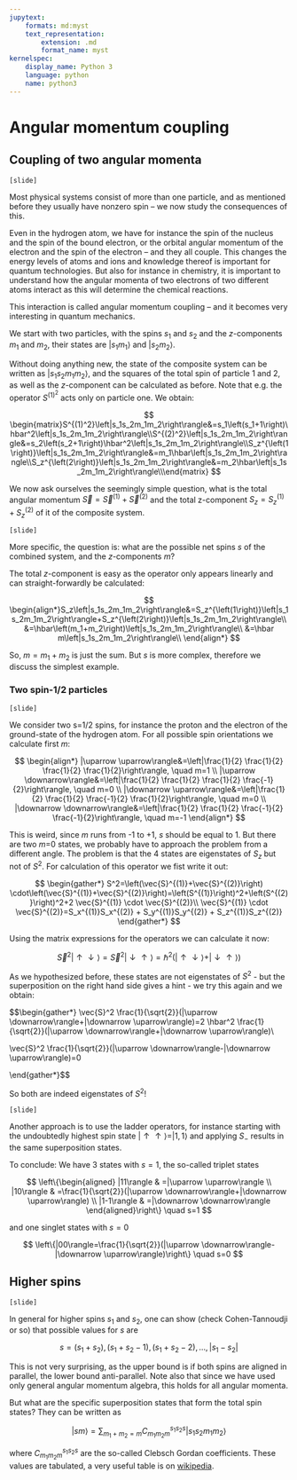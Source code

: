 ```yaml
---
jupytext:
    formats: md:myst
    text_representation:
        extension: .md
        format_name: myst
kernelspec:
    display_name: Python 3
    language: python
    name: python3
---
```


# Angular momentum coupling

<!-- G 4.4.3 -->

## Coupling of two angular momenta

`[slide]`

Most physical systems consist of more than one particle, and as mentioned before they usually have nonzero spin – we now study the consequences of this. 

Even in the hydrogen atom, we have for instance the spin of the nucleus and the spin of the bound electron, or the orbital angular momentum of the electron and the spin of the electron – and they all couple. This changes the energy levels of atoms and ions and knowledge thereof is important for quantum technologies. But also for instance in chemistry, it is important to understand how the angular momenta of two electrons of two different atoms interact as this will determine the chemical reactions. 

This interaction is called angular momentum coupling – and it becomes very interesting in quantum mechanics. 

We start with two particles, with the spins $s_1$ and $s_2$ and the $z$-components $m_1$ and $m_2$, their states are $\left|s_1m_1\right\rangle$ and $\left|s_2m_2\right\rangle$. 

Without doing anything new, the state of the composite system can be written as $\left|s_1s_2m_1m_2\right\rangle$, and the squares of the total spin of particle 1 and 2, as well as the $z$-component can be calculated as before. Note that e.g. the operator $S^{(1)^2}$ acts only on particle one. We obtain:

$$
\begin{matrix}S^{(1)^2}\left|s_1s_2m_1m_2\right\rangle&=s_1\left(s_1+1\right)\hbar^2\left|s_1s_2m_1m_2\right\rangle\\S^{(2)^2}\left|s_1s_2m_1m_2\right\rangle&=s_2\left(s_2+1\right)\hbar^2\left|s_1s_2m_1m_2\right\rangle\\S_z^{\left(1\right)}\left|s_1s_2m_1m_2\right\rangle&=m_1\hbar\left|s_1s_2m_1m_2\right\rangle\\S_z^{\left(2\right)}\left|s_1s_2m_1m_2\right\rangle&=m_2\hbar\left|s_1s_2m_1m_2\right\rangle\\\end{matrix}
$$

We now ask ourselves the seemingly simple question, what is the total angular momentum $\vec{S}=\vec{S}^{\left(1\right)}+\vec{S}^{\left(2\right)}$ and the total z-component $S_z=S_z^{\left(1\right)}+S_z^{\left(2\right)}$ of it of the composite system.

`[slide]`

More specific, the question is: what are the possible net spins $s$ of the combined system, and the $z$-components $m$? 

The total $z$-component is easy as the operator only appears linearly and can straight-forwardly be calculated: 

$$
\begin{align*}S_z\left|s_1s_2m_1m_2\right\rangle&=S_z^{\left(1\right)}\left|s_1s_2m_1m_2\right\rangle+S_z^{\left(2\right)}\left|s_1s_2m_1m_2\right\rangle\\
&=\hbar\left(m_1+m_2\right)\left|s_1s_2m_1m_2\right\rangle\\
&=\hbar m\left|s_1s_2m_1m_2\right\rangle\\
\end{align*}
$$

So, $m=m_1+m_2$ is just the sum. But $s$ is more complex, therefore we discuss the simplest example. 

### Two spin-1/2 particles

`[slide]`

We consider two s=1/2 spins, for instance the proton and the electron of the ground-state of the hydrogen atom. For all possible spin orientations we calculate first $m$:

$$
\begin{align*}
|\uparrow \uparrow\rangle&=\left|\frac{1}{2} \frac{1}{2} \frac{1}{2} \frac{1}{2}\right\rangle, \quad m=1 \\
|\uparrow \downarrow\rangle&=\left|\frac{1}{2} \frac{1}{2} \frac{1}{2} \frac{-1}{2}\right\rangle, \quad m=0 \\
|\downarrow \uparrow\rangle&=\left|\frac{1}{2} \frac{1}{2} \frac{-1}{2} \frac{1}{2}\right\rangle, \quad m=0 \\
|\downarrow \downarrow\rangle&=\left|\frac{1}{2} \frac{1}{2} \frac{-1}{2} \frac{-1}{2}\right\rangle, \quad m=-1
\end{align*}
$$

This is weird, since $m$ runs from -1 to +1, $s$ should be equal to 1. But there are two $m$=0 states, we probably have to approach the problem from a different angle. The problem is that the 4 states are eigenstates of $S_z$ but not of $S^2$. For calculation of this operator we fist write it out:

$$
\begin{gather*}
S^2=\left(\vec{S}^{(1)}+\vec{S}^{(2)}\right) \cdot\left(\vec{S}^{(1)}+\vec{S}^{(2)}\right)=\left(S^{(1)}\right)^2+\left(S^{(2)}\right)^2+2 \vec{S}^{(1)} \cdot \vec{S}^{(2)}\\
\vec{S}^{(1)} \cdot \vec{S}^{(2)}=S_x^{(1)}S_x^{(2)} + S_y^{(1)}S_y^{(2)} + S_z^{(1)}S_z^{(2)}
\end{gather*}
$$

Using the matrix expressions for the operators we can calculate it now:

$$
\vec{S}^2|\uparrow \downarrow\rangle=\vec{S}^2|\downarrow \uparrow\rangle=\hbar^2(|\uparrow \downarrow\rangle+|\downarrow \uparrow\rangle)
$$

As we hypothesized before, these states are not eigenstates of $S^2$ - but the superposition on the right hand side gives a hint - we try this again and we obtain:

$$\begin{gather*}
\vec{S}^2 \frac{1}{\sqrt{2}}(|\uparrow \downarrow\rangle+|\downarrow \uparrow\rangle)=2 \hbar^2 \frac{1}{\sqrt{2}}(|\uparrow \downarrow\rangle+|\downarrow \uparrow\rangle)\\

\vec{S}^2 \frac{1}{\sqrt{2}}(|\uparrow \downarrow\rangle-|\downarrow \uparrow\rangle)=0

\end{gather*}$$

So both are indeed eigenstates of $S^2$!

`[slide]`

Another approach is to use the ladder operators, for instance starting with the undoubtedly highest spin state $|\uparrow\uparrow\rangle = |1,1\rangle$ and applying $S_-$ results in the same superposition states.

To conclude: We have 3 states with $s=1$, the so-called triplet states

$$
\left\{\begin{aligned}
|11\rangle & =|\uparrow \uparrow\rangle \\
|10\rangle & =\frac{1}{\sqrt{2}}(|\uparrow \downarrow\rangle+|\downarrow \uparrow\rangle) \\
|1-1\rangle & =|\downarrow \downarrow\rangle
\end{aligned}\right\} \quad s=1
$$

and one singlet states with $s=0$

$$
\left\{|00\rangle=\frac{1}{\sqrt{2}}(|\uparrow \downarrow\rangle-|\downarrow \uparrow\rangle)\right\} \quad s=0
$$

## Higher spins

`[slide]`

In general for higher spins $s_1$ and $s_2$, one can show (check Cohen-Tannoudji or so) that possible values for $s$ are 

$$
s=\left(s_1+s_2\right),\left(s_1+s_2-1\right),\left(s_1+s_2-2\right), \ldots,\left|s_1-s_2\right|
$$
 
This is not very surprising, as the upper bound is if both spins are aligned in parallel, the lower bound anti-parallel. Note also that since we have used only general angular momentum algebra, this holds for all angular momenta.

But what are the specific superposition states that form the total spin states? They can be written as 

$$
|s m\rangle=\sum_{m_1+m_2=m} C_{m_1 m_2 m}^{s_1 s_2 s}\left|s_1 s_2 m_1 m_2\right\rangle
$$

where $C_{m_1 m_2 m}^{s_1 s_2 s}$ are the so-called Clebsch Gordan coefficients. These values are tabulated, a very useful table is on [wikipedia](https://en.wikipedia.org/wiki/Table_of_Clebsch%E2%80%93Gordan_coefficients).






